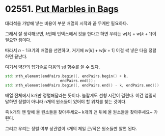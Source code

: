 # 02551. [Put Marbles in Bags](./02551.cpp)

대리석을 가방에 넣는 비용이 부분 배열의 시작과 끝 무게만 필요하다.

그래서 잘 생각해보면, $k$번째 인덱스에서 컷을 한다고 하면 우리는 $w[k] + w[k + 1]$이 필요한 셈이다.

따라서 $n-1$크기의 배열을 선언하고, 거기에 $w[k] + w[k + 1]$ 이걸 싹 넣은 다음 정렬하면 끝난다.

여기서 약간의 잡기술로 다음의 stl 함수를 쓸 수 있다.

```cpp
std::nth_element(endPairs.begin(), endPairs.begin() + k,
                         endPairs.end());
std::nth_element(endPairs.begin(), endPairs.end() - k, endPairs.end());
```

배열 전체에서 k개만 정렬해달라는 뜻이다. 놀랍게도 선형 시간이 걸린다. 이건 엄밀히 말하면 정렬이 아니라 n개의 원소들이 있어야 할 위치를 찾는 것이다.

즉 k개의 맨 앞에 올 원소들을 찾아주세요~ k개의 맨 뒤에 올 원소들을 찾아주세요~ 가 된다.

그리고 우리는 정렬 여부 상관없이 k개의 제일 큰/작은 원소들만 알면 된다.
